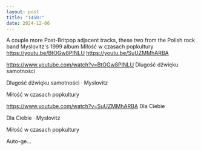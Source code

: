 ```yaml
---
layout: post
title: "1450:"
date: 2024-12-06
---
```


A couple more Post-Britpop adjacent tracks, these two from the Polish rock band 
Myslovitz's 1999 album Miłość w czasach popkultury 
https://youtu.be/BtOGw8PINLU
https://youtu.be/SuUZMMhARBA

https://www.youtube.com/watch?v=BtOGw8PINLU
Dlugość dźwięku samotności

Dlugość dźwięku samotności · Myslovitz

Miłość w czasach popkultury




https://www.youtube.com/watch?v=SuUZMMhARBA
Dla Ciebie

Dla Ciebie · Myslovitz

Miłość w czasach popkultury




Auto-ge...
